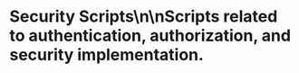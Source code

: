 # Security Scripts\n\nScripts related to authentication, authorization, and security implementation.
